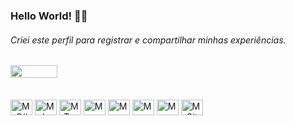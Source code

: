 ### Hello World! 🤘🏼 
###### Criei este perfil para registrar e compartilhar minhas experiências.

## <div><a href="https://www.linkedin.com/in/matheuspiovezan/"><img width="75" height="20" src="https://img.shields.io/badge/-LinkedIn-%230077B5?style=for-the-badge&logo=linkedin&logoColor=white"></a></div>

<div style="display: inline_block"><br>
  <img align="center" alt="M-C#" height="25" width="35" src="https://cdn.jsdelivr.net/gh/devicons/devicon/icons/csharp/csharp-plain.svg" />
  <img align="center" alt="M-Js" height="25" width="35" src="https://cdn.jsdelivr.net/gh/devicons/devicon/icons/javascript/javascript-plain.svg">
  <img align="center" alt="M-Ts" height="25" width="35" src="https://cdn.jsdelivr.net/gh/devicons/devicon/icons/typescript/typescript-plain.svg" />
  <img align="center" alt="M-HTML" height="25" width="35" src="https://cdn.jsdelivr.net/gh/devicons/devicon/icons/html5/html5-plain.svg">
  <img align="center" alt="M-CSS" height="25" width="35" src="https://cdn.jsdelivr.net/gh/devicons/devicon/icons/css3/css3-plain.svg">
  <img align="center" alt="M-React" height="25" width="35" src="https://cdn.jsdelivr.net/gh/devicons/devicon/icons/react/react-original.svg">
  <img align="center" alt="M-Node" height="25" width="35" src="https://cdn.jsdelivr.net/gh/devicons/devicon/icons/nodejs/nodejs-original.svg">
  <img align="center" alt="M-Git" height="25" width="35" src="https://cdn.jsdelivr.net/gh/devicons/devicon/icons/git/git-original.svg" />
</div>
  
  
